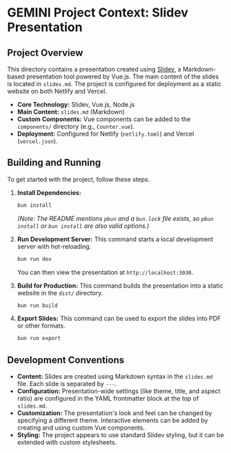 # GEMINI Project Context: Slidev Presentation

## Project Overview

This directory contains a presentation created using [Slidev](https://sli.dev/), a Markdown-based presentation tool powered by Vue.js. The main content of the slides is located in `slides.md`. The project is configured for deployment as a static website on both Netlify and Vercel.

- **Core Technology:** Slidev, Vue.js, Node.js
- **Main Content:** `slides.md` (Markdown)
- **Custom Components:** Vue components can be added to the `components/` directory (e.g., `Counter.vue`).
- **Deployment:** Configured for Netlify (`netlify.toml`) and Vercel (`vercel.json`).

## Building and Running

To get started with the project, follow these steps.

1.  **Install Dependencies:**
    ```bash
    bun install
    ```
    *(Note: The README mentions `pbun` and a `bun.lock` file exists, so `pbun install` or `bun install` are also valid options.)*

2.  **Run Development Server:**
    This command starts a local development server with hot-reloading.
    ```bash
    bun run dev
    ```
    You can then view the presentation at `http://localhost:3030`.

3.  **Build for Production:**
    This command builds the presentation into a static website in the `dist/` directory.
    ```bash
    bun run build
    ```

4.  **Export Slides:**
    This command can be used to export the slides into PDF or other formats.
    ```bash
    bun run export
    ```

## Development Conventions

- **Content:** Slides are created using Markdown syntax in the `slides.md` file. Each slide is separated by `---`.
- **Configuration:** Presentation-wide settings (like theme, title, and aspect ratio) are configured in the YAML frontmatter block at the top of `slides.md`.
- **Customization:** The presentation's look and feel can be changed by specifying a different theme. Interactive elements can be added by creating and using custom Vue components.
- **Styling:** The project appears to use standard Slidev styling, but it can be extended with custom stylesheets.
